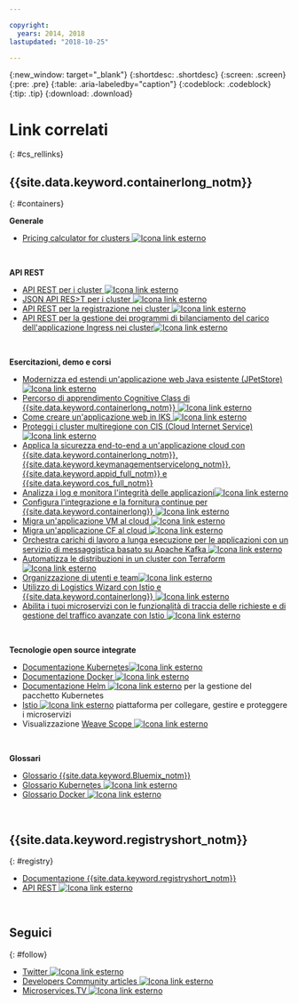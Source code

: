 ```yaml
---

copyright:
  years: 2014, 2018
lastupdated: "2018-10-25"

---
```


{:new_window: target="_blank"}
{:shortdesc: .shortdesc}
{:screen: .screen}
{:pre: .pre}
{:table: .aria-labeledby="caption"}
{:codeblock: .codeblock}
{:tip: .tip}
{:download: .download}




# Link correlati
{: #cs_rellinks}

## {{site.data.keyword.containerlong_notm}}
{: #containers}

**Generale**

- [Pricing calculator for clusters ![Icona link esterno](../icons/launch-glyph.svg "Icona link esterno")](https://console.bluemix.net/pricing/configure/iaas/containers-kubernetes)

<br />


**API REST**

- [API REST per i cluster ![Icona link esterno](../icons/launch-glyph.svg "Icona link esterno")](https://containers.bluemix.net/swagger)
- [JSON API RES>T per i cluster ![Icona link esterno](../icons/launch-glyph.svg "Icona link esterno")](https://containers.bluemix.net/swagger-api-json)
- [API REST per la registrazione nei cluster ![Icona link esterno](../icons/launch-glyph.svg "Icona link esterno")](https://us-south.containers.bluemix.net/swagger-logging/)
- [API REST per la gestione dei programmi di bilanciamento del carico dell'applicazione Ingress nei cluster![Icona link esterno](../icons/launch-glyph.svg "Icona link esterno")](https://us-south.containers.bluemix.net/swagger-alb-api/)

<br />


**Esercitazioni, demo e corsi**

- [Modernizza ed estendi un'applicazione web Java esistente (JPetStore) ![Icona link esterno](../icons/launch-glyph.svg "Icona link esterno")](https://github.com/IBM-Cloud/jpetstore-kubernetes)
- [Percorso di apprendimento Cognitive Class di {{site.data.keyword.containerlong_notm}} ![Icona link esterno](../icons/launch-glyph.svg "Icona link esterno")](https://cognitiveclass.ai/learn/containers-k8s-and-istio-on-ibm-cloud/)
- [Come creare un'applicazione web in IKS ![Icona link esterno](../icons/launch-glyph.svg "Icona link esterno")](https://console.bluemix.net/docs/tutorials/scalable-webapp-kubernetes.html#scalable-web-application-on-kubernetes)
- [Proteggi i cluster multiregione con CIS (Cloud Internet Service)![Icona link esterno](../icons/launch-glyph.svg "Icona link esterno")](https://console.bluemix.net/docs/tutorials/multi-region-k8s-cis.html#resilient-and-secure-multi-region-kubernetes-clusters-with-cloud-internet-services)
- [Applica la sicurezza end-to-end a un'applicazione cloud con {{site.data.keyword.containerlong_notm}}, {{site.data.keyword.keymanagementservicelong_notm}}, {{site.data.keyword.appid_full_notm}} e {{site.data.keyword.cos_full_notm}}](https://console.bluemix.net/docs/tutorials/cloud-e2e-security.html#apply-end-to-end-security-to-a-cloud-application)
- [Analizza i log e monitora l'integrità delle applicazioni![Icona link esterno](../icons/launch-glyph.svg "Icona link esterno")](https://console.bluemix.net/docs/tutorials/kubernetes-log-analysis-kibana.html#analyze-logs-and-monitor-the-health-of-kubernetes-applications)
- [Configura l'integrazione e la fornitura continue per {{site.data.keyword.containerlong}} ![Icona link esterno](../icons/launch-glyph.svg "Icona link esterno")](https://console.bluemix.net/docs/tutorials/continuous-deployment-to-kubernetes.html#continuous-deployment-to-kubernetes)
- [Migra un'applicazione VM al cloud ![Icona link esterno](../icons/launch-glyph.svg "Icona link esterno")](https://console.bluemix.net/docs/tutorials/vm-to-containers-and-kubernetes.html#moving-a-vm-based-app-to-kubernetes)
- [Migra un'applicazione CF al cloud ![Icona link esterno](../icons/launch-glyph.svg "Icona link esterno")](https://console.bluemix.net/docs/containers/cs_tutorials_cf.html#cf_tutorial)
- [Orchestra carichi di lavoro a lunga esecuzione per le applicazioni con un servizio di messaggistica basato su Apache Kafka ![Icona link esterno](../icons/launch-glyph.svg "Icona link esterno")](https://console.bluemix.net/docs/tutorials/pub-sub-object-storage.html#asynchronous-data-processing-using-object-storage-and-pub-sub-messaging)
- [Automatizza le distribuzioni in un cluster con Terraform ![Icona link esterno](../icons/launch-glyph.svg "Icona link esterno")](https://console.bluemix.net/docs/tutorials/plan-create-update-deployments.html#plan-create-and-update-deployment-environments)
- [Organizzazione di utenti e team![Icona link esterno](../icons/launch-glyph.svg "Icona link esterno")](https://console.bluemix.net/docs/tutorials/users-teams-applications.html#best-practices-for-organizing-users-teams-applications)
- [Utilizzo di Logistics Wizard con Istio e {{site.data.keyword.containerlong}} ![Icona link esterno](../icons/launch-glyph.svg "Icona link esterno")](https://github.com/IBM-Cloud/logistics-wizard-kubernetes)
- [Abilita i tuoi microservizi con le funzionalità di traccia delle richieste e di gestione del traffico avanzate con Istio ![Icona link esterno](../icons/launch-glyph.svg "Icona link esterno")](https://developer.ibm.com/code/patterns/manage-microservices-traffic-using-istio/)

<br />


**Tecnologie open source integrate**

- [Documentazione Kubernetes![Icona link esterno](../icons/launch-glyph.svg "Icona link esterno")](https://kubernetes.io/)
- [Documentazione Docker ![Icona link esterno](../icons/launch-glyph.svg "Icona link esterno")](https://docs.docker.com/engine/)
- <a href="https://docs.helm.sh/helm/" target="_blank">Documentazione Helm <img src="../icons/launch-glyph.svg" alt="Icona link esterno"></a> per la gestione del pacchetto Kubernetes
- [Istio ![Icona link esterno](../icons/launch-glyph.svg "Icona link esterno")](https://istio.io/) piattaforma per collegare, gestire e proteggere i microservizi
- Visualizzazione [Weave Scope ![Icona link esterno](../icons/launch-glyph.svg "Icona link esterno")](https://www.weave.works/oss/scope/)

<br />


**Glossari**

- [Glossario {{site.data.keyword.Bluemix_notm}}](/docs/overview/glossary/index.html#glossary)
- [Glossario Kubernetes ![Icona link esterno](../icons/launch-glyph.svg "Icona link esterno")](https://kubernetes.io/docs/reference/glossary/?fundamental=true)
- [Glossario Docker ![Icona link esterno](../icons/launch-glyph.svg "Icona link esterno")](https://docs.docker.com/glossary/)

<br />


## {{site.data.keyword.registryshort_notm}}
{: #registry}

- [Documentazione {{site.data.keyword.registryshort_notm}}](/docs/services/Registry/index.html)
- [API REST ![Icona link esterno](../icons/launch-glyph.svg "Icona link esterno")](https://registry.ng.bluemix.net/api/doc/)

<br />


## Seguici
{: #follow}

- [Twitter ![Icona link esterno](../icons/launch-glyph.svg "Icona link esterno")](https://twitter.com/hashtag/ibmcontainers)
- [Developers Community articles ![Icona link esterno](../icons/launch-glyph.svg "Icona link esterno")](https://www.ibm.com/blogs/bluemix/tag/containers/)
- [Microservices.TV ![Icona link esterno](../icons/launch-glyph.svg "Icona link esterno")](https://developer.ibm.com/tv/microservices/)

<br />

